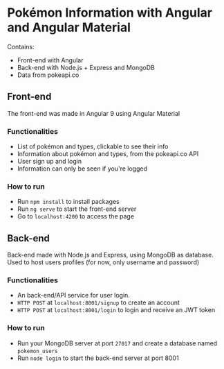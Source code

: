 # Pokémon Information with Angular and Angular Material
Contains:
- Front-end with Angular
- Back-end with Node.js + Express and MongoDB
- Data from pokeapi.co

## Front-end
The front-end was made in Angular 9 using Angular Material

### Functionalities
- List of pokémon and types, clickable to see their info
- Information about pokémon and types, from the pokeapi.co API
- User sign up and login
- Information can only be seen if you're logged

### How to run
- Run `npm install` to install packages
- Run `ng serve` to start the front-end server
- Go to `localhost:4200` to access the page

## Back-end
Back-end made with Node.js and Express, using MongoDB as database. Used to host users profiles (for now, only username and password)

### Functionalities
- An back-end/API service for user login.
- `HTTP POST` at `localhost:8001/signup` to create an account
- `HTTP POST` at `localhost:8001/login` to login and receive an JWT token

### How to run
- Run your MongoDB server at port `27017` and create a database named `pokemon_users`
- Run `node login` to start the back-end server at port 8001